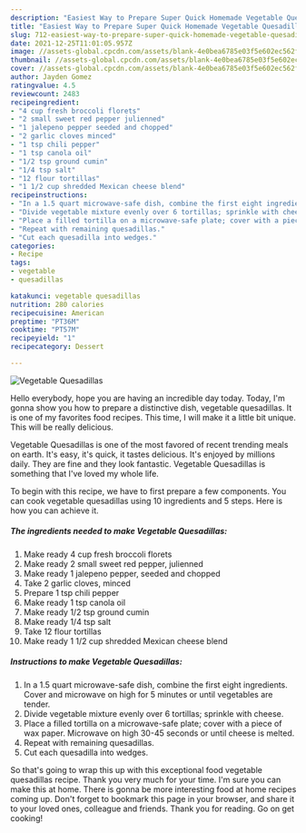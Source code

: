 ```yaml
---
description: "Easiest Way to Prepare Super Quick Homemade Vegetable Quesadillas"
title: "Easiest Way to Prepare Super Quick Homemade Vegetable Quesadillas"
slug: 712-easiest-way-to-prepare-super-quick-homemade-vegetable-quesadillas
date: 2021-12-25T11:01:05.957Z
image: //assets-global.cpcdn.com/assets/blank-4e0bea6785e03f5e602ec562f230caae08da540cada707380b4fe1bbebba43da.png
thumbnail: //assets-global.cpcdn.com/assets/blank-4e0bea6785e03f5e602ec562f230caae08da540cada707380b4fe1bbebba43da.png
cover: //assets-global.cpcdn.com/assets/blank-4e0bea6785e03f5e602ec562f230caae08da540cada707380b4fe1bbebba43da.png
author: Jayden Gomez
ratingvalue: 4.5
reviewcount: 2483
recipeingredient:
- "4 cup fresh broccoli florets"
- "2 small sweet red pepper julienned"
- "1 jalepeno pepper seeded and chopped"
- "2 garlic cloves minced"
- "1 tsp chili pepper"
- "1 tsp canola oil"
- "1/2 tsp ground cumin"
- "1/4 tsp salt"
- "12 flour tortillas"
- "1 1/2 cup shredded Mexican cheese blend"
recipeinstructions:
- "In a 1.5 quart microwave-safe dish, combine the first eight ingredients. Cover and microwave on high for 5 minutes or until vegetables are tender."
- "Divide vegetable mixture evenly over 6 tortillas; sprinkle with cheese."
- "Place a filled tortilla on a microwave-safe plate; cover with a piece of wax paper. Microwave on high 30-45 seconds or until cheese is melted."
- "Repeat with remaining quesadillas."
- "Cut each quesadilla into wedges."
categories:
- Recipe
tags:
- vegetable
- quesadillas

katakunci: vegetable quesadillas 
nutrition: 280 calories
recipecuisine: American
preptime: "PT36M"
cooktime: "PT57M"
recipeyield: "1"
recipecategory: Dessert

---
```



![Vegetable Quesadillas](//assets-global.cpcdn.com/assets/blank-4e0bea6785e03f5e602ec562f230caae08da540cada707380b4fe1bbebba43da.png)

Hello everybody, hope you are having an incredible day today. Today, I'm gonna show you how to prepare a distinctive dish, vegetable quesadillas. It is one of my favorites food recipes. This time, I will make it a little bit unique. This will be really delicious.

Vegetable Quesadillas is one of the most favored of recent trending meals on earth. It's easy, it's quick, it tastes delicious. It's enjoyed by millions daily. They are fine and they look fantastic. Vegetable Quesadillas is something that I've loved my whole life.




To begin with this recipe, we have to first prepare a few components. You can cook vegetable quesadillas using 10 ingredients and 5 steps. Here is how you can achieve it.

<!--inarticleads1-->

##### The ingredients needed to make Vegetable Quesadillas:

1. Make ready 4 cup fresh broccoli florets
1. Make ready 2 small sweet red pepper, julienned
1. Make ready 1 jalepeno pepper, seeded and chopped
1. Take 2 garlic cloves, minced
1. Prepare 1 tsp chili pepper
1. Make ready 1 tsp canola oil
1. Make ready 1/2 tsp ground cumin
1. Make ready 1/4 tsp salt
1. Take 12 flour tortillas
1. Make ready 1 1/2 cup shredded Mexican cheese blend




<!--inarticleads2-->

##### Instructions to make Vegetable Quesadillas:

1. In a 1.5 quart microwave-safe dish, combine the first eight ingredients. Cover and microwave on high for 5 minutes or until vegetables are tender.
1. Divide vegetable mixture evenly over 6 tortillas; sprinkle with cheese.
1. Place a filled tortilla on a microwave-safe plate; cover with a piece of wax paper. Microwave on high 30-45 seconds or until cheese is melted.
1. Repeat with remaining quesadillas.
1. Cut each quesadilla into wedges.




So that's going to wrap this up with this exceptional food vegetable quesadillas recipe. Thank you very much for your time. I'm sure you can make this at home. There is gonna be more interesting food at home recipes coming up. Don't forget to bookmark this page in your browser, and share it to your loved ones, colleague and friends. Thank you for reading. Go on get cooking!
